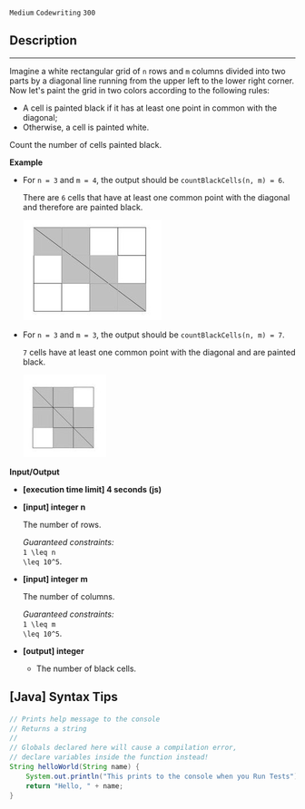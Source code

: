 `Medium`	`Codewriting` 	`300`

## Description

---

Imagine a white rectangular grid of <code>n</code> rows and <code>m</code> columns divided into two parts by a diagonal line running from the upper left to the lower right corner. Now let's paint the grid in two colors according to the following rules:

- A cell is painted black if it has at least one point in common with the diagonal;
- Otherwise, a cell is painted white.

Count the number of cells painted black.

**Example**

- For <code>n = 3</code> and <code>m = 4</code>, the output should be
  <code>countBlackCells(n, m) = 6</code>.

  There are <code>6</code> cells that have at least one common point with the diagonal and therefore are painted black.

  ![](./img.png)

- For <code>n = 3</code> and <code>m = 3</code>, the output should be
  <code>countBlackCells(n, m) = 7</code>.

  <code>7</code> cells have at least one common point with the diagonal and are painted black.

  ![](./img_1.png)

**Input/Output**

- **[execution time limit] 4 seconds (js)**

- **[input] integer n**

  The number of rows.

  _Guaranteed constraints:_<br>
  <code type='math/tex'>1 \leq n \leq 10^5</code>.

- **[input] integer m**

  The number of columns.

  _Guaranteed constraints:_<br>
  <code type='math/tex'>1 \leq m \leq 10^5</code>.

- **[output] integer**

  - The number of black cells.

## [Java] Syntax Tips

``` java
// Prints help message to the console
// Returns a string
// 
// Globals declared here will cause a compilation error,
// declare variables inside the function instead!
String helloWorld(String name) {
    System.out.println("This prints to the console when you Run Tests");
    return "Hello, " + name;
}
```
